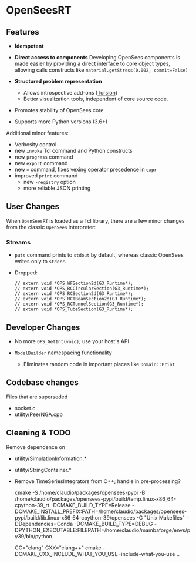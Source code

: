 # OpenSeesRT

## Features

- **Idempotent**

- **Direct access to components** Developing OpenSees components
  is made easier by providing a direct interface to core object
  types, allowing calls constructs like `material.getStress(0.002, commit=False)`

- **Structured problem representation**

  - Allows introspective add-ons ([Torsion]())
  - Better visualization tools, independent of core source code.

- Promotes stability of OpenSees core.

- Supports more Python versions (3.6+)

Additional minor features:

- Verbosity control
- new `invoke` Tcl command and Python constructs
- new `progress` command
- new `export` command
- new `=` command, fixes vexing operator precedence in `expr`
- improved `print` command
  - new `-registry` option
  - more reliable JSON printing



## User Changes

When `OpenSeesRT` is loaded as a Tcl library, there are a few minor
changes from the classic `OpenSees` interpreter:

### Streams

- `puts` command prints to `stdout` by default, whereas classic OpenSees
  writes only to `stderr`.


- Dropped:

      // extern void *OPS_WFSection2d(G3_Runtime*);
      // extern void *OPS_RCCircularSection(G3_Runtime*);
      // extern void *OPS_RCSection2d(G3_Runtime*);
      // extern void *OPS_RCTBeamSection2d(G3_Runtime*);
      // extern void *OPS_RCTunnelSection(G3_Runtime*);
      // extern void *OPS_TubeSection(G3_Runtime*);

## Developer Changes

- No more `OPS_GetInt(void)`; use your host's API

- `ModelBuilder` namespacing functionality

  - Eliminates random code in important places like `Domain::Print`


## Codebase changes

Files that are superseded

- socket.c
- utility/PeerNGA.cpp

## Cleaning & TODO

Remove dependence on

- utility/SimulationInformation.\*
- utility/StringContainer.\*

- Remove TimeSeriesIntegrators from C++; handle in pre-processing?

  
  cmake -S /home/claudio/packages/opensees-pypi -B /home/claudio/packages/opensees-pypi/build/temp.linux-x86_64-cpython-39_rt -DCMAKE_BUILD_TYPE=Release -DCMAKE_INSTALL_PREFIX:PATH=/home/claudio/packages/opensees-pypi/build/lib.linux-x86_64-cpython-39/opensees -G "Unix Makefiles" -DDependencies=Conda -DCMAKE_BUILD_TYPE=DEBUG -DPYTHON_EXECUTABLE:FILEPATH=/home/claudio/mambaforge/envs/py39/bin/python

  CC="clang" CXX="clang++" cmake -DCMAKE_CXX_INCLUDE_WHAT_YOU_USE=include-what-you-use ..


